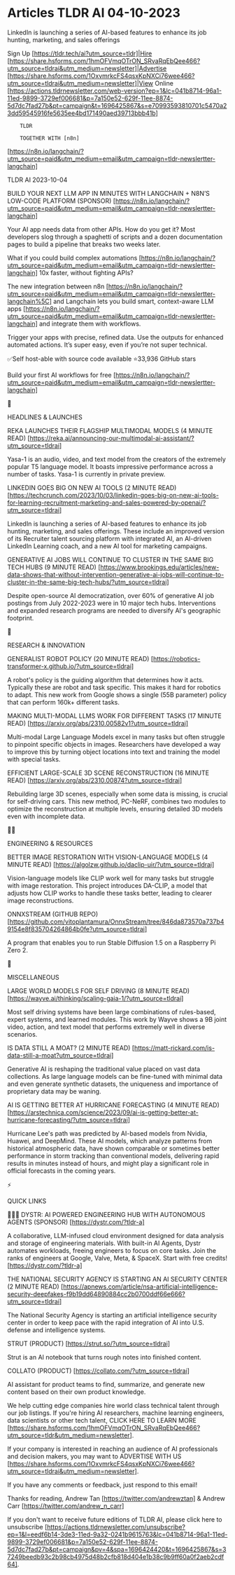 # Articles TLDR AI 04-10-2023

LinkedIn is launching a series of AI-based features to enhance its job
hunting, marketing, and sales offerings  

Sign Up [https://tldr.tech/ai?utm_source=tldr]|Hire
[https://share.hsforms.com/1hmOFVmqOTrON_SRvaRqEbQee466?utm_source=tldrai&utm_medium=newsletter]|Advertise
[https://share.hsforms.com/1OxvmrkcFS4qsxKpNXCi76wee466?utm_source=tldrai&utm_medium=newsletter]|View
Online
[https://actions.tldrnewsletter.com/web-version?ep=1&lc=041b8714-96a1-11ed-9899-3729ef006681&p=7a150e52-629f-11ee-8874-5d7dc7fad27b&pt=campaign&t=1696425867&s=e70993593810701c5470a23dd59545916fe5635ee4bd171490aed39713bbb41b]


		TLDR 

		TOGETHER WITH [n8n]
[https://n8n.io/langchain/?utm_source=paid&utm_medium=email&utm_campaign=tldr-newslertter-langchain]

TLDR AI 2023-10-04

BUILD YOUR NEXT LLM APP IN MINUTES WITH LANGCHAIN + N8N’S LOW-CODE
PLATFORM (SPONSOR)
[https://n8n.io/langchain/?utm_source=paid&utm_medium=email&utm_campaign=tldr-newslertter-langchain]

Your AI app needs data from other APIs. How do you get it?
Most developers slog through a spaghetti of scripts and a dozen
documentation pages to build a pipeline that breaks two weeks later.

What if you could build complex automations
[https://n8n.io/langchain/?utm_source=paid&utm_medium=email&utm_campaign=tldr-newslertter-langchain]
10x faster, without fighting APIs?

The new integration between n8n
[https://n8n.io/langchain/?utm_source=paid&utm_medium=email&utm_campaign=tldr-newslertter-langchain%5C]
and Langchain lets you build smart, context-aware LLM apps
[https://n8n.io/langchain/?utm_source=paid&utm_medium=email&utm_campaign=tldr-newslertter-langchain]
and integrate them with workflows.

Trigger your apps with precise, refined data. Use the outputs for
enhanced automated actions. It’s super easy, even if you’re not
super technical.

✅Self host-able with source code available ⭐33,936 GitHub stars

Build your first AI workflows for free
[https://n8n.io/langchain/?utm_source=paid&utm_medium=email&utm_campaign=tldr-newslertter-langchain]

🚀 

HEADLINES & LAUNCHES

REKA LAUNCHES THEIR FLAGSHIP MULTIMODAL MODELS (4 MINUTE READ)
[https://reka.ai/announcing-our-multimodal-ai-assistant/?utm_source=tldrai]

Yasa-1 is an audio, video, and text model from the creators of the
extremely popular T5 language model. It boasts impressive performance
across a number of tasks. Yasa-1 is currently in private preview. 

LINKEDIN GOES BIG ON NEW AI TOOLS (2 MINUTE READ)
[https://techcrunch.com/2023/10/03/linkedin-goes-big-on-new-ai-tools-for-learning-recruitment-marketing-and-sales-powered-by-openai/?utm_source=tldrai]

LinkedIn is launching a series of AI-based features to enhance its job
hunting, marketing, and sales offerings. These include an improved
version of its Recruiter talent sourcing platform with integrated AI,
an AI-driven LinkedIn Learning coach, and a new AI tool for marketing
campaigns. 

GENERATIVE AI JOBS WILL CONTINUE TO CLUSTER IN THE SAME BIG TECH HUBS
(9 MINUTE READ)
[https://www.brookings.edu/articles/new-data-shows-that-without-intervention-generative-ai-jobs-will-continue-to-cluster-in-the-same-big-tech-hubs/?utm_source=tldrai]

Despite open-source AI democratization, over 60% of generative AI job
postings from July 2022-2023 were in 10 major tech hubs. Interventions
and expanded research programs are needed to diversify AI's geographic
footprint. 

🧠 

RESEARCH & INNOVATION

GENERALIST ROBOT POLICY (20 MINUTE READ)
[https://robotics-transformer-x.github.io/?utm_source=tldrai]

A robot's policy is the guiding algorithm that determines how it acts.
Typically these are robot and task specific. This makes it hard for
robotics to adapt. This new work from Google shows a single (55B
parameter) policy that can perform 160k+ different tasks. 

MAKING MULTI-MODAL LLMS WORK FOR DIFFERENT TASKS (17 MINUTE READ)
[https://arxiv.org/abs/2310.00582v1?utm_source=tldrai]

Multi-modal Large Language Models excel in many tasks but often
struggle to pinpoint specific objects in images. Researchers have
developed a way to improve this by turning object locations into text
and training the model with special tasks. 

EFFICIENT LARGE-SCALE 3D SCENE RECONSTRUCTION (16 MINUTE READ)
[https://arxiv.org/abs/2310.00874?utm_source=tldrai]

Rebuilding large 3D scenes, especially when some data is missing, is
crucial for self-driving cars. This new method, PC-NeRF, combines two
modules to optimize the reconstruction at multiple levels, ensuring
detailed 3D models even with incomplete data. 

🧑‍💻 

ENGINEERING & RESOURCES

BETTER IMAGE RESTORATION WITH VISION-LANGUAGE MODELS (4 MINUTE READ)
[https://algolzw.github.io/daclip-uir/?utm_source=tldrai]

Vision-language models like CLIP work well for many tasks but struggle
with image restoration. This project introduces DA-CLIP, a model that
adjusts how CLIP works to handle these tasks better, leading to
clearer image reconstructions. 

ONNXSTREAM (GITHUB REPO)
[https://github.com/vitoplantamura/OnnxStream/tree/846da873570a737b49154e8f835704264864b0fe?utm_source=tldrai]

A program that enables you to run Stable Diffusion 1.5 on a Raspberry
Pi Zero 2. 

🎁 

MISCELLANEOUS

LARGE WORLD MODELS FOR SELF DRIVING (8 MINUTE READ)
[https://wayve.ai/thinking/scaling-gaia-1/?utm_source=tldrai]

Most self driving systems have been large combinations of rules-based,
expert systems, and learned modules. This work by Wayve shows a 9B
joint video, action, and text model that performs extremely well in
diverse scenarios. 

IS DATA STILL A MOAT? (2 MINUTE READ)
[https://matt-rickard.com/is-data-still-a-moat?utm_source=tldrai]

Generative AI is reshaping the traditional value placed on vast data
collections. As large language models can be fine-tuned with minimal
data and even generate synthetic datasets, the uniqueness and
importance of proprietary data may be waning. 

AI IS GETTING BETTER AT HURRICANE FORECASTING (4 MINUTE READ)
[https://arstechnica.com/science/2023/09/ai-is-getting-better-at-hurricane-forecasting/?utm_source=tldrai]

Hurricane Lee's path was predicted by AI-based models from Nvidia,
Huawei, and DeepMind. These AI models, which analyze patterns from
historical atmospheric data, have shown comparable or sometimes better
performance in storm tracking than conventional models, delivering
rapid results in minutes instead of hours, and might play a
significant role in official forecasts in the coming years. 

⚡ 

QUICK LINKS

🧑‍💻🤖 DYSTR: AI POWERED ENGINEERING HUB WITH AUTONOMOUS
AGENTS (SPONSOR) [https://dystr.com/?tldr-a]

A collaborative, LLM-infused cloud environment designed for data
analysis and storage of engineering materials. With built-in AI
Agents, Dystr automates workloads, freeing engineers to focus on core
tasks. Join the ranks of engineers at Google, Valve, Meta, & SpaceX.
Start with free credits! [https://dystr.com/?tldr-a]

THE NATIONAL SECURITY AGENCY IS STARTING AN AI SECURITY CENTER (2
MINUTE READ)
[https://apnews.com/article/nsa-artificial-intelligence-security-deepfakes-f9b19dd64890884cc2b0700ddf66e666?utm_source=tldrai]

The National Security Agency is starting an artificial intelligence
security center in order to keep pace with the rapid integration of AI
into U.S. defense and intelligence systems. 

STRUT (PRODUCT) [https://strut.so/?utm_source=tldrai]

Strut is an AI notebook that turns rough notes into finished content. 

COLLATO (PRODUCT) [https://collato.com/?utm_source=tldrai]

AI assistant for product teams to find, summarize, and generate new
content based on their own product knowledge. 

 We help cutting edge companies hire world class technical talent
through our job listings. If you're hiring AI researchers, machine
learning engineers, data scientists or other tech talent, CLICK HERE
TO LEARN MORE
[https://share.hsforms.com/1hmOFVmqOTrON_SRvaRqEbQee466?utm_source=tldr&utm_medium=newsletter].


If your company is interested in reaching an audience of AI
professionals and decision makers, you may want to ADVERTISE WITH US
[https://share.hsforms.com/1OxvmrkcFS4qsxKpNXCi76wee466?utm_source=tldrai&utm_medium=newsletter].


If you have any comments or feedback, just respond to this email! 

Thanks for reading, 
Andrew Tan [https://twitter.com/andrewztan] & Andrew Carr
[https://twitter.com/andrew_n_carr] 

If you don't want to receive future editions of TLDR AI, please click
here to unsubscribe
[https://actions.tldrnewsletter.com/unsubscribe?ep=1&l=eedf6b14-3de3-11ed-9a32-0241b9615763&lc=041b8714-96a1-11ed-9899-3729ef006681&p=7a150e52-629f-11ee-8874-5d7dc7fad27b&pt=campaign&pv=4&spa=1696424420&t=1696425867&s=37249beedb93c2b98cb4975d48b2cfb818d404e1b38c9b9ff60a0f2aeb2cdf64].